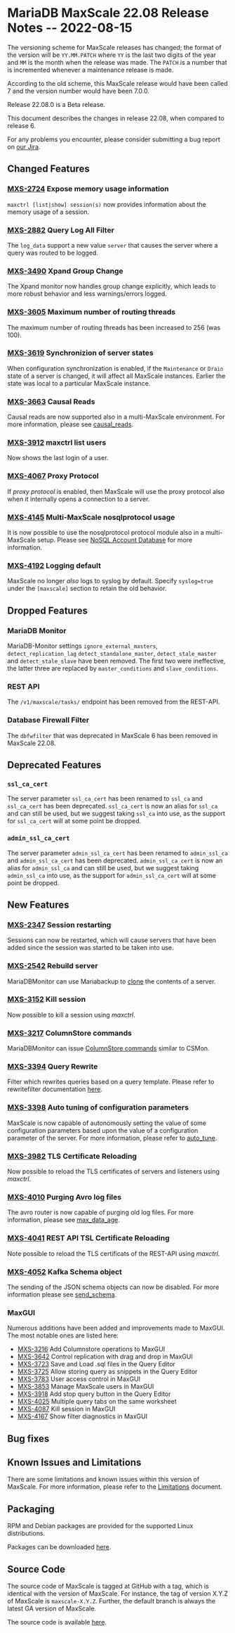 # MariaDB MaxScale 22.08 Release Notes -- 2022-08-15

The versioning scheme for MaxScale releases has changed; the format of the
version will be `YY.MM.PATCH` where `YY` is the last two digits of the year and
`MM` is the month when the release was made. The `PATCH` is a number that is
incremented whenever a maintenance release is made.

According to the old scheme, this MaxScale release would have been called 7 and
the version number would have been 7.0.0.

Release 22.08.0 is a Beta release.

This document describes the changes in release 22.08, when compared to
release 6.

For any problems you encounter, please consider submitting a bug
report on [our Jira](https://jira.mariadb.org/projects/MXS).

## Changed Features

### [MXS-2724](https://jira.mariadb.org/browse/MXS-2724) Expose memory usage information

`maxctrl [list|show] session(s)` now provides information about
the memory usage of a session.

### [MXS-2882](https://jira.mariadb.org/browse/MXS-2882) Query Log All Filter

The `log_data` support a new value `server` that causes the server
where a query was routed to be logged.

### [MXS-3490](https://jira.mariadb.org/browse/MXS-3490) Xpand Group Change

The Xpand monitor now handles group change explicitly, which leads
to more robust behavior and less warnings/errors logged.

### [MXS-3605](https://jira.mariadb.org/browse/MXS-3605) Maximum number of routing threads

The maximum number of routing threads has been increased to 256 (was 100).

### [MXS-3619](https://jira.mariadb.org/browse/MXS-3619) Synchronizion of server states

When configuration synchronization is enabled, if the `Maintenance`
or `Drain` state of a server is changed, it will affect all MaxScale
instances. Earlier the state was local to a particular MaxScale instance.

### [MXS-3663](https://jira.mariadb.org/browse/MXS-3663) Causal Reads

Causal reads are now supported also in a multi-MaxScale environment. For
more information, please see [causal_reads](../Routers/ReadWriteSplit.md#causal_reads).

### [MXS-3912](https://jira.mariadb.org/browse/MXS-3912) maxctrl list users

Now shows the last login of a user.

### [MXS-4067](https://jira.mariadb.org/browse/MXS-4067) Proxy Protocol

If _proxy protocol_ is enabled, then MaxScale will use the proxy
protocol also when it internally opens a connection to a server.

### [MXS-4145](https://jira.mariadb.org/browse/MXS-3145) Multi-MaxScale nosqlprotocol usage

It is now possible to use the nosqlprotocol protocol module also in a
multi-MaxScale setup. Please see
[NoSQL Account Database](../Protocols/NoSQL.md#nosql-account-database)
for more information.

### [MXS-4192](https://jira.mariadb.org/browse/MXS-4192) Logging default

MaxScale no longer _also_ logs to syslog by default. Specify `syslog=true`
under the `[maxscale]` section to retain the old behavior.

## Dropped Features

### MariaDB Monitor

MariaDB-Monitor settings `ignore_external_masters`, `detect_replication_lag`
`detect_standalone_master`, `detect_stale_master` and `detect_stale_slave`
have been removed. The first two were ineffective, the latter three are
replaced by `master_conditions` and `slave_conditions`.

### REST API

The `/v1/maxscale/tasks/` endpoint has been removed from the REST-API.

### Database Firewall Filter

The `dbfwfilter` that was deprecated in MaxScale 6 has been removed in
MaxScale 22.08.

## Deprecated Features

### `ssl_ca_cert`

The server parameter `ssl_ca_cert` has been renamed to `ssl_ca` and
`ssl_ca_cert` has been deprecated. `ssl_ca_cert` is now an alias for
`ssl_ca` and can still be used, but we suggest taking `ssl_ca` into
use, as the support for `ssl_ca_cert` will at some point be dropped.

### `admin_ssl_ca_cert`

The server parameter `admin_ssl_ca_cert` has been renamed to `admin_ssl_ca`
and `admin_ssl_ca_cert` has been deprecated. `admin_ssl_ca_cert` is now an
alias for `admin_ssl_ca` and can still be used, but we suggest taking
`admin_ssl_ca` into use, as the support for `admin_ssl_ca_cert` will at
some point be dropped.

## New Features

### [MXS-2347](https://jira.mariadb.org/browse/MXS-2347) Session restarting

Sessions can now be restarted, which will cause servers that have
been added since the session was started to be taken into use.

### [MXS-2542](https://jira.mariadb.org/browse/MXS-2542) Rebuild server

MariaDBMonitor can use Mariabackup to
[clone](../Monitors/MariaDB-Monitor.md#rebuild-server) the contents of a server.

### [MXS-3152](https://jira.mariadb.org/browse/MXS-3952) Kill session

Now possible to kill a session using _maxctrl_.

### [MXS-3217](https://jira.mariadb.org/browse/MXS-3217) ColumnStore commands

MariaDBMonitor can issue
[ColumnStore commands](../Monitors/MariaDB-Monitor.md#columnstore-commands)
similar to CSMon.

### [MXS-3394](https://jira.mariadb.org/browse/MXS-3394) Query Rewrite

Filter which rewrites queries based on a query template.
Please refer to rewritefilter documentation [here](../Filters/RewriteFilter.md).

### [MXS-3398](https://jira.mariadb.org/browse/MXS-3398)  Auto tuning of configuration parameters

MaxScale is now capable of autonomously setting the value of some
configuration parameters based upon the value of a configuration
parameter of the server. For more information, please refer to
[auto_tune](../Getting-Started/Configuration-Guide.md#auto_tune).

### [MXS-3982](https://jira.mariadb.org/browse/MXS-3982) TLS Certificate Reloading

Now possible to reload the TLS certificates of servers and listeners using _maxctrl_.

### [MXS-4010](https://jira.mariadb.org/browse/MXS-4010) Purging Avro log files

The avro router is now capable of purging old log files. For more
information, please see [max_data_age](../Routers/Avrorouter.md#max_data_age).

### [MXS-4041](https://jira.mariadb.org/browse/MXS-4041) REST API TSL Certificate Reloading

Note possible to reload the TLS certificats of the REST-API using _maxctrl_.

### [MXS-4052](https://jira.mariadb.org/browse/MXS-4052) Kafka Schema object

The sending of the JSON schema objects can now be disabled. For
more information please see [send_schema](../Routers/KafkaCDC.md#send_schema).

### MaxGUI

Numerous additions have been added and improvements made to MaxGUI.
The most notable ones are listed here:

* [MXS-3216](https://jira.mariadb.org/browse/MXS-3216) Add Columnstore operations to MaxGUI
* [MXS-3642](https://jira.mariadb.org/browse/MXS-3642) Control replication with drag and drop in MaxGUI
* [MXS-3723](https://jira.mariadb.org/browse/MXS-3723) Save and Load .sql files in the Query Editor
* [MXS-3725](https://jira.mariadb.org/browse/MXS-3725) Allow storing query as snippets in the Query Editor
* [MXS-3783](https://jira.mariadb.org/browse/MXS-3783) User access control in MaxGUI
* [MXS-3853](https://jira.mariadb.org/browse/MXS-3853) Manage MaxScale users in MaxGUI
* [MXS-3918](https://jira.mariadb.org/browse/MXS-3918) Add stop query button in the Query Editor
* [MXS-4025](https://jira.mariadb.org/browse/MXS-4025) Multiple query tabs on the same worksheet
* [MXS-4087](https://jira.mariadb.org/browse/MXS-4087) Kill session in MaxGUI
* [MXS-4167](https://jira.mariadb.org/browse/MXS-4167) Show filter diagnostics in MaxGUI

## Bug fixes

## Known Issues and Limitations

There are some limitations and known issues within this version of MaxScale.
For more information, please refer to the [Limitations](../About/Limitations.md) document.

## Packaging

RPM and Debian packages are provided for the supported Linux distributions.

Packages can be downloaded [here](https://mariadb.com/downloads/#mariadb_platform-mariadb_maxscale).

## Source Code

The source code of MaxScale is tagged at GitHub with a tag, which is identical
with the version of MaxScale. For instance, the tag of version X.Y.Z of MaxScale
is `maxscale-X.Y.Z`. Further, the default branch is always the latest GA version
of MaxScale.

The source code is available [here](https://github.com/mariadb-corporation/MaxScale).
